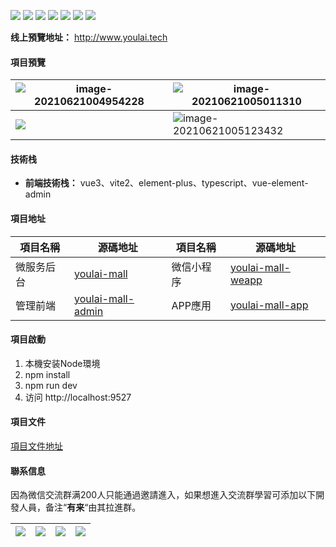 [![](https://img.shields.io/badge/Author-有来開源组織-orange.svg)](https://gitee.com/wangjiabin-x/uh5)
![](https://img.shields.io/badge/youlai--mall-v2.0.0-blue)
[![](https://img.shields.io/github/stars/hxrui/youlai-mall.svg?style=social&label=Stars)](https://github.com/hxrui/youlai-mall/stargazers)
[![](https://img.shields.io/badge/license-Apache%20License%202.0-blue.svg)](https://github.com/hxrui/youlai-mall/blob/master/LICENSE)
![](https://img.shields.io/badge/SpringBoot-2.6.3-brightgreen.svg)
![](https://img.shields.io/badge/SpringCloud-2021-green.svg)
![](https://img.shields.io/badge/vue3--element--admin-v1.0.0-orange)

**线上預覽地址：** http://www.youlai.tech

#### 項目預覽

| ![image-20210621004954228](https://gitee.com/haoxr/image/raw/master/image-20210621004954228.png) | ![image-20210621005011310](https://gitee.com/haoxr/image/raw/master/image-20210621005011310.png) |
| ------------------------------------------------------------ | ------------------------------------------------------------ |
|![](https://gitee.com/haoxr/image/raw/master/30719657a4b183428a2472231fee55a6_image-20210621005037964.png) | ![image-20210621005123432](https://gitee.com/haoxr/image/raw/master/image-20210621005123432.png) |


#### 技術栈

- **前端技術栈：** vue3、vite2、element-plus、typescript、vue-element-admin


#### 項目地址

| 項目名稱   | 源碼地址                                                        |項目名稱   | 源碼地址                                                   |
| ---------- | ------------------------------------------------------------ |---------- | ------------------------------------------------------------ |
| 微服务后台 | [youlai-mall](https://gitee.com/youlaitech/youlai-mall)      | 微信小程序 | [youlai-mall-weapp](https://gitee.com/youlaitech/youlai-mall-weapp) |
| 管理前端   | [youlai-mall-admin](https://gitee.com/youlaitech/youlai-mall-admin) |APP應用    | [youlai-mall-app](https://gitee.com/youlaitech/youlai-mall-app) |


#### 項目啟動

1. 本機安装Node環境
2. npm install
3. npm run dev
4. 访问 http://localhost:9527

#### 項目文件

[項目文件地址](https://www.cnblogs.com/haoxianrui/)


#### 聯系信息
因為微信交流群满200人只能通過邀請進入，如果想進入交流群學習可添加以下開發人員，备注“**有来**“由其拉進群。


| ![](https://gitee.com/haoxr/image/raw/master/default/113__6c5ed5b1b73ea9cd4cf32848ed350c07_b9b214638a2a406e52dbf51e9bf9a2ef.png) | ![](https://gitee.com/haoxr/image/raw/master/hxr.jpg) | ![](https://gitee.com/haoxr/image/raw/master/default/20210701234946.png) | ![](https://gitee.com/haoxr/image/raw/master/default/image-20210702002909113.png) |
| ------------------------------------------------------------ | ----------------------------------------------------- | ------------------------------------------------------------ | ------------------------------------------------------------ |

